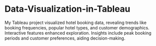 # Data-Visualization-in-Tableau
 My Tableau project visualized hotel booking data, revealing trends like booking frequencies, popular hotel types, and customer demographics. Interactive features enhanced exploration. Insights include peak booking periods and customer preferences, aiding decision-making.
